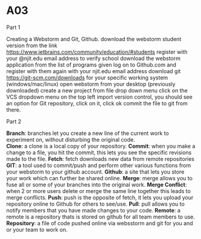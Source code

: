 # A03
Part 1

Creating a Webstorm and Git, Github.
download the webstorm student version from the link https://www.jetbrains.com/community/education/#students 
register with your @njit.edu email address to verify school
download the webstorm application from the list of programs given
log on to Github.com and register with them again with your njit.edu email address
download git https://git-scm.com/downloads for your specific working system (windows/mac/linux)
open webstorm from your desktop (previously downloaded)
create a new project from file drop down menu
click on the VCS dropdown menu on the top left
import version control, you should see an option for Git repository, click on it, click ok
commit the file to git from there.

Part 2

**Branch**: branches let you create a new line of the current work to experiment on, without disturbing the original code. <br>
**Clone**: a clone is a local copy of your repository.
**Commit**: when you make a change to a file, you hit the commit, this lets you see the specific revisions made to the file.
**Fetch**: fetch downloads new data from remote repositories
**GIT**: a tool used to commit/push and perform other various functions from your webstorm to your github account.
**Github**: a site that lets you store your work which can further be shared online.
**Merge**: merge allows you to fuse all or some of your branches into the original work.
**Merge Conflict**: when 2 or more users delete or merge the same line together this leads to merge conflicts.
**Push**: push is the opposite of fetch, it lets you upload your repository online to Github for others to see/use.
**Pull**: pull allows you to notify members that you have made changes to your code.
**Remote**: a remote is a repository thats is stored on github for all team members to use.
**Repository**: a file of code pushed online via websstorm and git for you and or your team to work on.
